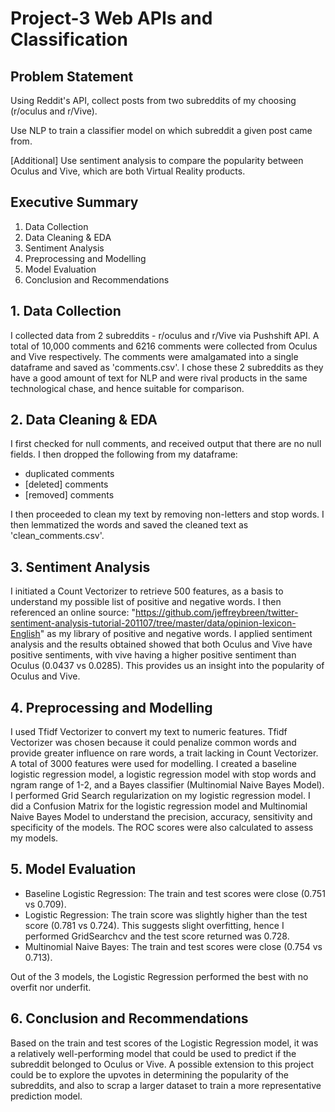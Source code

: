 # Project-3 Web APIs and Classification

## Problem Statement
Using Reddit's API, collect posts from two subreddits of my choosing (r/oculus and r/Vive).

Use NLP to train a classifier model on which subreddit a given post came from.

[Additional] Use sentiment analysis to compare the popularity between Oculus and Vive, which are both Virtual Reality products.

## Executive Summary
1. Data Collection
2. Data Cleaning & EDA
3. Sentiment Analysis
4. Preprocessing and Modelling
5. Model Evaluation
6. Conclusion and Recommendations

## 1. Data Collection
I collected data from 2 subreddits - r/oculus and r/Vive via Pushshift API. A total of 10,000 comments and 6216 comments were collected from Oculus and Vive respectively. The comments were amalgamated into a single dataframe and saved as 'comments.csv'. I chose these 2 subreddits as they have a good amount of text for NLP and were rival products in the same technological chase, and hence suitable for comparison.

## 2. Data Cleaning & EDA
I first checked for null comments, and received output that there are no null fields. I then dropped the following from my dataframe:

- duplicated comments
- [deleted] comments
- [removed] comments

I then proceeded to clean my text by removing non-letters and stop words. I then lemmatized the words and saved the cleaned text as 'clean_comments.csv'.

## 3. Sentiment Analysis

I initiated a Count Vectorizer to retrieve 500 features, as a basis to understand my possible list of positive and negative words. I then referenced an online source: "https://github.com/jeffreybreen/twitter-sentiment-analysis-tutorial-201107/tree/master/data/opinion-lexicon-English" as my library of positive and negative words. I applied sentiment analysis and the results obtained showed that both Oculus and Vive have positive sentiments, with vive having a higher positive sentiment than Oculus (0.0437 vs 0.0285). This provides us an insight into the popularity of Oculus and Vive. 

## 4. Preprocessing and Modelling

I used Tfidf Vectorizer to convert my text to numeric features. Tfidf Vectorizer was chosen because it could penalize common words and provide greater influence on rare words, a trait lacking in Count Vectorizer. A total of 3000 features were used for modelling. I created a baseline logistic regression model, a logistic regression model with stop words and ngram range of 1-2, and a Bayes classifier (Multinomial Naive Bayes Model). I performed Grid Search regularization on my logistic regression model. I did a Confusion Matrix for the logistic regression model and Multinomial Naive Bayes Model to understand the precision, accuracy, sensitivity and specificity of the models. The ROC scores were also calculated to assess my models.

## 5. Model Evaluation

- Baseline Logistic Regression: The train and test scores were close (0.751 vs 0.709). 
- Logistic Regression: The train score was slightly higher than the test score (0.781 vs 0.724). This suggests slight overfitting, hence I performed GridSearchcv and the test score returned was 0.728.
- Multinomial Naive Bayes: The train and test scores were close (0.754 vs 0.713).

Out of the 3 models, the Logistic Regression performed the best with no overfit nor underfit.

## 6. Conclusion and Recommendations
Based on the train and test scores of the Logistic Regression model, it was a relatively well-performing model that could be used to predict if the subreddit belonged to Oculus or Vive. A possible extension to this project could be to explore the upvotes in determining the popularity of the subreddits, and also to scrap a larger dataset to train a more representative prediction model.
